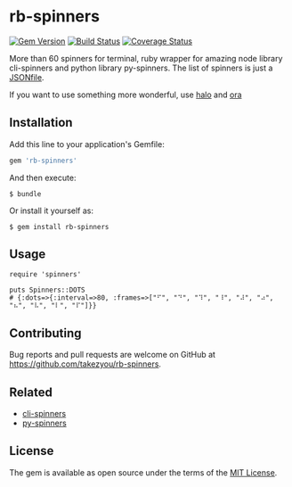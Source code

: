 # rb-spinners
[![Gem Version](https://badge.fury.io/rb/rb-spinners.svg)](https://badge.fury.io/rb/rb-spinners)
[![Build Status](https://travis-ci.org/takezyou/rb-spinners.svg?branch=master)](https://travis-ci.org/takezyou/rb-spinners)
[![Coverage Status](https://coveralls.io/repos/github/takezyou/rb-spinner/badge.svg?branch=master)](https://coveralls.io/github/takezyou/rb-spinner?branch=master)

More than 60 spinners for terminal, ruby wrapper for amazing node library cli-spinners and python library py-spinners.
The list of spinners is just a [JSONfile](https://github.com/sindresorhus/cli-spinners/blob/dac4fc6571059bb9e9bc204711e9dfe8f72e5c6f/spinners.json).

If you want to use something more wonderful, use [halo](https://github.com/manrajgrover/halo) and [ora](https://github.com/sindresorhus/ora)
## Installation

Add this line to your application's Gemfile:

```ruby
gem 'rb-spinners'
```

And then execute:

    $ bundle

Or install it yourself as:

    $ gem install rb-spinners

## Usage

```
require 'spinners'

puts Spinners::DOTS
# {:dots=>{:interval=>80, :frames=>["⠋", "⠙", "⠹", "⠸", "⠼", "⠴", "⠦", "⠧", "⠇", "⠏"]}}
```

## Contributing

Bug reports and pull requests are welcome on GitHub at https://github.com/takezyou/rb-spinners.
## Related
- [cli-spinners](https://github.com/sindresorhus/cli-spinners)
- [py-spinners](https://github.com/sindresorhus/cli-spinners)

## License

The gem is available as open source under the terms of the [MIT License](https://opensource.org/licenses/MIT).
